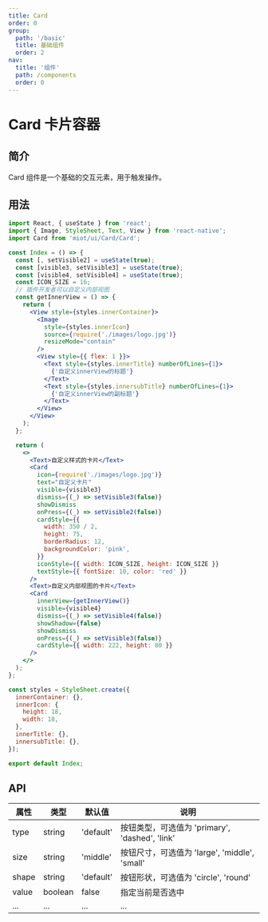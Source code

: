 ```yaml
---
title: Card
order: 0
group:
  path: '/basic'
  title: 基础组件
  order: 2
nav:
  title: '组件'
  path: /components
  order: 0
---
```


# Card 卡片容器

## 简介

Card 组件是一个基础的交互元素，用于触发操作。

## 用法

<!-- <code src="./index.tsx"></code> -->

```jsx
import React, { useState } from 'react';
import { Image, StyleSheet, Text, View } from 'react-native';
import Card from 'miot/ui/Card/Card';

const Index = () => {
  const [, setVisible2] = useState(true);
  const [visible3, setVisible3] = useState(true);
  const [visible4, setVisible4] = useState(true);
  const ICON_SIZE = 16;
  // 插件开发者可以自定义内部视图
  const getInnerView = () => {
    return (
      <View style={styles.innerContainer}>
        <Image
          style={styles.innerIcon}
          source={require('./images/logo.jpg')}
          resizeMode="contain"
        />
        <View style={{ flex: 1 }}>
          <Text style={styles.innerTitle} numberOfLines={1}>
            {'自定义innerView的标题'}
          </Text>
          <Text style={styles.innersubTitle} numberOfLines={1}>
            {'自定义innerView的副标题'}
          </Text>
        </View>
      </View>
    );
  };

  return (
    <>
      <Text>自定义样式的卡片</Text>
      <Card
        icon={require('./images/logo.jpg')}
        text="自定义卡片"
        visible={visible3}
        dismiss={(_) => setVisible3(false)}
        showDismiss
        onPress={(_) => setVisible2(false)}
        cardStyle={{
          width: 350 / 2,
          height: 75,
          borderRadius: 12,
          backgroundColor: 'pink',
        }}
        iconStyle={{ width: ICON_SIZE, height: ICON_SIZE }}
        textStyle={{ fontSize: 10, color: 'red' }}
      />
      <Text>自定义内部视图的卡片</Text>
      <Card
        innerView={getInnerView()}
        visible={visible4}
        dismiss={(_) => setVisible4(false)}
        showShadow={false}
        showDismiss
        onPress={(_) => setVisible3(false)}
        cardStyle={{ width: 222, height: 80 }}
      />
    </>
  );
};

const styles = StyleSheet.create({
  innerContainer: {},
  innerIcon: {
    height: 18,
    width: 18,
  },
  innerTitle: {},
  innersubTitle: {},
});

export default Index;
```

## API

| 属性  | 类型    | 默认值    | 说明                                           |
| ----- | ------- | --------- | ---------------------------------------------- |
| type  | string  | 'default' | 按钮类型，可选值为 'primary', 'dashed', 'link' |
| size  | string  | 'middle'  | 按钮尺寸，可选值为 'large', 'middle', 'small'  |
| shape | string  | 'default' | 按钮形状，可选值为 'circle', 'round'           |
| value | boolean | false     | 指定当前是否选中                               |
| ...   | ...     | ...       | ...                                            |
